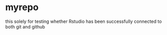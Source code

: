 # myrepo
this solely for testing whether Rstudio has been successfully connected to both git and github
